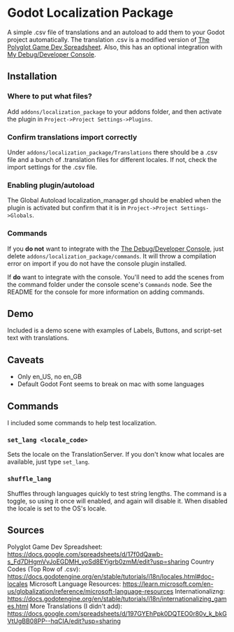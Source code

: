 # Godot Localization Package

A simple .csv file of translations and an autoload to add them to your Godot project automatically. The translation .csv is a modified version of [The Polyglot Game Dev Spreadsheet](https://docs.google.com/spreadsheets/d/17f0dQawb-s_Fd7DHgmVvJoEGDMH_yoSd8EYigrb0zmM/edit?usp=sharing). Also, this has an optional integration with [My Debug/Developer Console](https://github.com/WeekieNHN/GodotDevConsole).

## Installation

### Where to put what files?
Add `addons/localization_package` to your addons folder, and then activate the plugin in `Project->Project Settings->Plugins`.  

### Confirm translations import correctly

Under `addons/localization_package/Translations` there should be a .csv file and a bunch of .translation files for different locales. If not, check the import settings for the .csv file.

### Enabling plugin/autoload

The Global Autoload localization_manager.gd should be enabled when the plugin is activated but confirm that it is in `Project->Project Settings->Globals`.

### Commands

If you **do not** want to integrate with the [The Debug/Developer Console](https://github.com/WeekieNHN/GodotDevConsole), just delete `addons/localization_package/commands`. It will throw a compilation error on import if you do not have the console plugin installed.

If **do** want to integrate with the console. You'll need to add the scenes from the command folder under the console scene's `Commands` node. See the README for the console for more information on adding commands.

## Demo

Included is a demo scene with examples of Labels, Buttons, and script-set text with translations.

## Caveats

- Only en_US, no en_GB
- Default Godot Font seems to break on mac with some languages

## Commands

I included some commands to help test localization.

### `set_lang <locale_code>`

Sets the locale on the TranslationServer. If you don't know what locales are available, just type `set_lang`.

### `shuffle_lang`

Shuffles through languages quickly to test string lengths. The command is a toggle, so using it once will enabled, and again will disable it. When disabled the locale is set to the OS's locale.

## Sources
Polyglot Game Dev Spreadsheet: https://docs.google.com/spreadsheets/d/17f0dQawb-s_Fd7DHgmVvJoEGDMH_yoSd8EYigrb0zmM/edit?usp=sharing
Country Codes (Top Row of .csv): https://docs.godotengine.org/en/stable/tutorials/i18n/locales.html#doc-locales
Microsoft Language Resources: https://learn.microsoft.com/en-us/globalization/reference/microsoft-language-resources
Internationalizng: https://docs.godotengine.org/en/stable/tutorials/i18n/internationalizing_games.html
More Translations (I didn't add): https://docs.google.com/spreadsheets/d/197GYEhPpk0DQTEO0r80v_k_bkGVtUgBB08PP--hqCIA/edit?usp=sharing